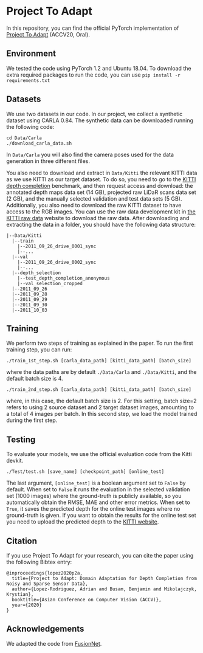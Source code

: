 # Project To Adapt
In this repository, you can find the official PyTorch implementation of [Project To Adapt](https://arxiv.org/abs/2008.01034) (ACCV20, Oral).
## Environment
We tested the code using PyTorch 1.2 and Ubuntu 18.04. To download the extra required packages to run the code, you can use `pip install -r requirements.txt`

## Datasets
We use two datasets in our code. In our project, we collect a synthetic dataset using CARLA 0.84. The synthetic data can be downloaded running the following code:
```
cd Data/Carla
./download_carla_data.sh
```
In `Data/Carla` you will also find the camera poses used for the data generation in three different files.

You also need to download and extract in `Data/Kitti` the relevant KITTI data as we use KITTI as our target dataset. To do so, you need to go to the [KITTI depth completion](http://www.cvlibs.net/datasets/kitti/eval_depth.php?benchmark=depth_completion) benchmark, and then request access and download: the annotated depth maps data set (14 GB), projected raw LiDaR scans data set (2 GB), and the manually selected validation and test data sets (5 GB). Additionally, you also need to download the raw KITTI dataset to have access to the RGB images. You can use the raw data development kit in [the KITTI raw data](http://www.cvlibs.net/datasets/kitti/raw_data.php) website to download the raw data. After downloading and extracting the data in a folder, you should have the following data structure:
```
|--Data/Kitti
  |--train
  	|--2011_09_26_drive_0001_sync
  	|--...
  |--val
  	|--2011_09_26_drive_0002_sync
  	|--...
  |--depth_selection
  	|--test_depth_completion_anonymous
  	|--val_selection_cropped
  |--2011_09_26
  |--2011_09_28
  |--2011_09_29
  |--2011_09_30
  |--2011_10_03
```

## Training
We perform two steps of training as explained in the paper. To run the first training step, you can run:
```
./train_1st_step.sh [carla_data_path] [kitti_data_path] [batch_size]
```
where the data paths are by default `./Data/Carla` and `./Data/Kitti`, and the default batch size is 4.
```
./train_2nd_step.sh [carla_data_path] [kitti_data_path] [batch_size]
```
where, in this case, the default batch size is 2. For this setting, batch size=2 refers to using 2 source dataset and 2 target dataset images, amounting to a total of 4 images per batch. In this second step, we load the model trained during the first step.

## Testing
To evaluate your models, we use the official evaluation code from the Kitti devkit.
```
./Test/test.sh [save_name] [checkpoint_path] [online_test]
```
The last argument, `[online_test]` is a boolean argument set to `False` by default. When set to `False` it runs the evaluation in the selected validation set (1000 images) where the ground-truth is publicly available, so you automatically obtain the RMSE, MAE and other error metrics. When set to `True`, it saves the predicted depth for the online test images where no ground-truth is given. If you want to obtain the results for the online test set you need to upload the predicted depth to the [KITTI website](http://www.cvlibs.net/datasets/kitti/user_login.php).

## Citation
If you use Project To Adapt for your research, you can cite the paper using the following Bibtex entry:
```
@inproceedings{lopez2020p2a,
  title={Project to Adapt: Domain Adaptation for Depth Completion from Noisy and Sparse Sensor Data},
  author={Lopez-Rodriguez, Adrian and Busam, Benjamin and Mikolajczyk, Krystian},
  booktitle={Asian Conference on Computer Vision (ACCV)},
  year={2020}
}
```
## Acknowledgements
We adapted the code from [FusionNet](https://github.com/wvangansbeke/Sparse-Depth-Completion).
